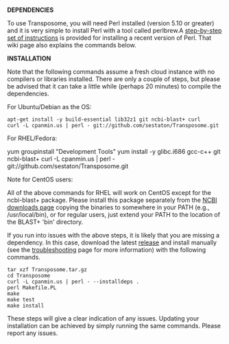 **DEPENDENCIES**

To use Transposome, you will need Perl installed (version 5.10 or greater) and it is very simple to install Perl with a tool called perlbrew.A [step-by-step set of instructions](https://github.com/sestaton/Transposome/wiki/Installing-dependencies#installing-perl) is provided for installing a recent version of Perl. That wiki page also explains the commands below.

**INSTALLATION**

Note that the following commands assume a fresh cloud instance with no compilers or libraries installed. There are only a couple of steps, but please be advised that it can take a little while (perhaps 20 minutes) to compile the dependencies.

For Ubuntu/Debian as the OS:

    apt-get install -y build-essential lib32z1 git ncbi-blast+ curl
    curl -L cpanmin.us | perl - git://github.com/sestaton/Transposome.git

For RHEL/Fedora:

yum groupinstall "Development Tools"
    yum install -y glibc.i686 gcc-c++ git ncbi-blast+
    curl -L cpanmin.us | perl - git://github.com/sestaton/Transposome.git

Note for CentOS users:

All of the above commands for RHEL will work on CentOS except for the ncbi-blast+ package. Please install this package separately from the [NCBI downloads page](http://blast.ncbi.nlm.nih.gov/Blast.cgi?PAGE_TYPE=BlastDocs&DOC_TYPE=Download) copying the binaries to somewhere in your PATH (e.g., /usr/local/bin), or for regular users, just extend your PATH to the location of the BLAST+ 'bin' directory.

If you run into issues with the above steps, it is likely that you are missing a dependency. In this case, download the latest [release](https://github.com/sestaton/Transposome/releases) and install manually (see the [troubleshooting](https://github.com/sestaton/Transposome/wiki/Troubleshooting) page for more information) with the following commands.

    tar xzf Transposome.tar.gz
    cd Transposome
    curl -L cpanmin.us | perl - --installdeps .
    perl Makefile.PL
    make
    make test
    make install

These steps will give a clear indication of any issues. Updating your installation can be achieved by simply running the same commands. Please report any issues.